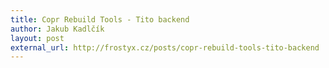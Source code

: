 ```yaml
---
title: Copr Rebuild Tools - Tito backend
author: Jakub Kadlčík
layout: post
external_url: http://frostyx.cz/posts/copr-rebuild-tools-tito-backend
---
```


